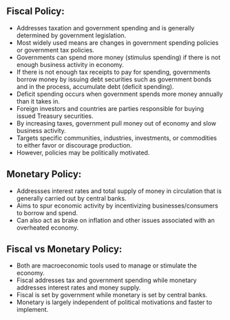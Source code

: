 ## Fiscal Policy:
- Addresses taxation and government spending and is generally determined by government legislation.
- Most widely used means are changes in government spending policies or government tax policies. 
- Governments can spend more money (stimulus spending) if there is not enough business activity in economy.
- If there is not enough tax receipts to pay for spending, governments borrow money by issuing debt securities such as government bonds and in the process, accumulate debt (deficit spending).
- Deficit spending occurs when government spends more money annually than it takes in.
- Foreign investors and countries are parties responsible for buying issued Treasury securities.
- By increasing taxes, government pull money out of economy and slow business activity.
- Targets specific communities, industries, investments, or commodities to either favor or discourage production.
- However, policies may be politically motivated.

## Monetary Policy:
- Addressses interest rates and total supply of money in circulation that is generally carried out by central banks. 
- Aims to spur economic activity by incentivizing businesses/consumers to borrow and spend.
- Can also act as brake on inflation and other issues associated with an overheated economy. 

## Fiscal vs Monetary Policy:
- Both are macroeconomic tools used to manage or stimulate the economy.
- Fiscal addresses tax and government spending while monetary addresses interest rates and money supply.
- Fiscal is set by government while monetary is set by central banks.
- Monetary is largely independent of political motivations and faster to implement.
